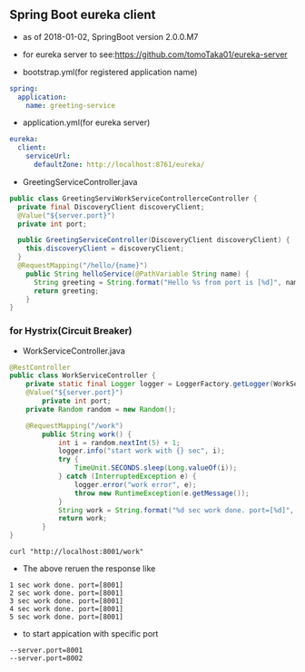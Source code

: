## Spring Boot eureka client  
  * as of 2018-01-02, SpringBoot version 2.0.0.M7
  * for eureka server to see:https://github.com/tomoTaka01/eureka-server

  * bootstrap.yml(for registered application name)
```yml
spring:
  application:
    name: greeting-service
```

  * application.yml(for eureka server)
```yml
eureka:
  client:
    serviceUrl:
      defaultZone: http://localhost:8761/eureka/
```

  * GreetingServiceController.java
```java
public class GreetingServiWorkServiceControllerceController {
  private final DiscoveryClient discoveryClient;
  @Value("${server.port}")
  private int port;

  public GreetingServiceController(DiscoveryClient discoveryClient) {
    this.discoveryClient = discoveryClient;
  }
  @RequestMapping("/hello/{name}")
    public String helloService(@PathVariable String name) {
      String greeting = String.format("Hello %s from port is [%d]", name, port);
      return greeting;
    }
}
```

### for Hystrix(Circuit Breaker)

  * WorkServiceController.java

```java
@RestController
public class WorkServiceController {
    private static final Logger logger = LoggerFactory.getLogger(WorkServiceController.class);
    @Value("${server.port}")
        private int port;
    private Random random = new Random();

    @RequestMapping("/work")
        public String work() {
            int i = random.nextInt(5) + 1;
            logger.info("start work with {} sec", i);
            try {
                TimeUnit.SECONDS.sleep(Long.valueOf(i));
            } catch (InterruptedException e) {
                logger.error("work error", e);
                throw new RuntimeException(e.getMessage());
            }
            String work = String.format("%d sec work done. port=[%d]", i, port);
            return work;
        }
}
```

```
curl "http://localhost:8001/work"
```

  * The above reruen the response like 

```
1 sec work done. port=[8001]
2 sec work done. port=[8001]
3 sec work done. port=[8001]
4 sec work done. port=[8001]
5 sec work done. port=[8001]
```

  * to start appication with specific port

```
--server.port=8001
--server.port=8002
```

